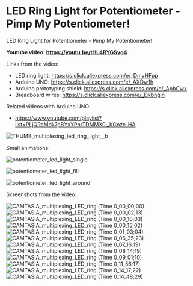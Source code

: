 # LED Ring Light for Potentiometer - Pimp My Potentiometer!
LED Ring Light for Potentiometer - Pimp My Potentiometer!

**Youtube video: https://youtu.be/tHL4RYGSvg4**

Links from the video:
- LED ring light: https://s.click.aliexpress.com/e/_DmvHFpp
- Arduino UNO: https://s.click.aliexpress.com/e/_AXDw1h
- Arduino prototyping shield: https://s.click.aliexpress.com/e/_ApbCwx
- Breadboard wires: https://s.click.aliexpress.com/e/_Dkbngin

Related videos with Arduino UNO:
- https://www.youtube.com/playlist?list=PLjQRaMdk7pBYxYPnrTDMMX0i_KGozc-HA

![THUMB_multiplexing_led_ring_light__b](https://github.com/upiir/potentiometer_led_ring_light/assets/117754156/21db6192-bd06-4491-ae10-32ed82c712e1)


Small animations:

![potentiometer_led_light_single](https://github.com/upiir/potentiometer_led_ring_light/assets/117754156/cb37446b-1ad4-4656-8a1e-e0846344b606)

![potentiometer_led_light_fill](https://github.com/upiir/potentiometer_led_ring_light/assets/117754156/8dbb3316-dd02-4df5-98b9-69ffcc7e1647)

![potentiometer_led_light_around](https://github.com/upiir/potentiometer_led_ring_light/assets/117754156/21d92d70-3e18-45e9-b7a7-f1dbf24c9f47)


Screenshots from the video:

![CAMTASIA_multiplexing_LED_ring (Time 0_00_00;00)](https://github.com/upiir/potentiometer_led_ring_light/assets/117754156/7a777c4f-414f-48fc-a46f-4170e27a8349)
![CAMTASIA_multiplexing_LED_ring (Time 0_00_02;13)](https://github.com/upiir/potentiometer_led_ring_light/assets/117754156/dcd773e1-1d3a-4af8-830e-50f29c37dfa6)
![CAMTASIA_multiplexing_LED_ring (Time 0_00_10;03)](https://github.com/upiir/potentiometer_led_ring_light/assets/117754156/46ad5805-e735-460d-ac20-86aeca0f06dc)
![CAMTASIA_multiplexing_LED_ring (Time 0_00_15;02)](https://github.com/upiir/potentiometer_led_ring_light/assets/117754156/d399e139-f6e1-478b-bed2-290a66c36a0d)
![CAMTASIA_multiplexing_LED_ring (Time 0_01_03;04)](https://github.com/upiir/potentiometer_led_ring_light/assets/117754156/1345b3d3-4d84-438e-92aa-0555f18480c2)
![CAMTASIA_multiplexing_LED_ring (Time 0_06_35;23)](https://github.com/upiir/potentiometer_led_ring_light/assets/117754156/93a3357a-594c-407c-bbe6-d4bb6950b3f7)
![CAMTASIA_multiplexing_LED_ring (Time 0_07_16;19)](https://github.com/upiir/potentiometer_led_ring_light/assets/117754156/59baff55-27f3-4159-936b-d55ddfb71dca)
![CAMTASIA_multiplexing_LED_ring (Time 0_08_14;19)](https://github.com/upiir/potentiometer_led_ring_light/assets/117754156/60161eb5-3d6d-475d-b8b5-1055acd3d229)
![CAMTASIA_multiplexing_LED_ring (Time 0_09_01;10)](https://github.com/upiir/potentiometer_led_ring_light/assets/117754156/8c95fdf0-b2b2-4dfc-a75b-82da76abc70d)
![CAMTASIA_multiplexing_LED_ring (Time 0_11_56;17)](https://github.com/upiir/potentiometer_led_ring_light/assets/117754156/18eb8809-416d-488b-8b53-c9da04474864)
![CAMTASIA_multiplexing_LED_ring (Time 0_14_17;22)](https://github.com/upiir/potentiometer_led_ring_light/assets/117754156/40cf1b30-b7e7-4586-82f9-47be9e234e36)
![CAMTASIA_multiplexing_LED_ring (Time 0_14_48;29)](https://github.com/upiir/potentiometer_led_ring_light/assets/117754156/8c6db7d7-c0fe-42bb-bf03-9860c2549f38)

